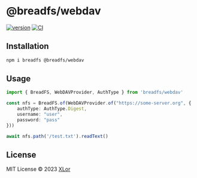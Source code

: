 # @breadfs/webdav

[![version](https://img.shields.io/npm/v/@breadfs/webdav?label=@breadfs/webdav)](https://www.npmjs.com/package/@breadfs/webdav)
[![CI](https://github.com/yjl9903/breadfs/actions/workflows/ci.yml/badge.svg)](https://github.com/yjl9903/breadfs/actions/workflows/ci.yml)

## Installation

```bash
npm i breadfs @breadfs/webdav
```

## Usage

```ts
import { BreadFS, WebDAVProvider, AuthType } from 'breadfs/webdav'

const nfs = BreadFS.of(WebDAVProvider.of("https://some-server.org", {
    authType: AuthType.Digest,
    username: "user",
    password: "pass"
}))

await nfs.path('/test.txt').readText()
```

## License

MIT License © 2023 [XLor](https://github.com/yjl9903)
